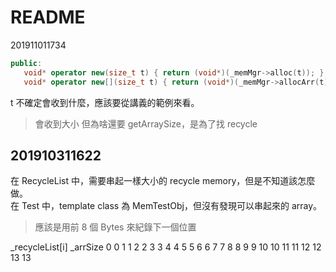 # README  

201911011734  
```C++
public:
   void* operator new(size_t t) { return (void*)(_memMgr->alloc(t)); }
   void* operator new[](size_t t) { return (void*)(_memMgr->allocArr(t)); }
```
t 不確定會收到什麼，應該要從講義的範例來看。  
> 會收到大小
但為啥還要 getArraySize，是為了找 recycle

201910311622  
---
在 RecycleList 中，需要串起一樣大小的 recycle memory，但是不知道該怎麼做。  
在 Test 中，template class 為 MemTestObj，但沒有發現可以串起來的 array。  
> 應該是用前 8 個 Bytes 來紀錄下一個位置

_recycleList[i]  _arrSize
              0         0
              1         1
              2         2
              3         3
              4         4
              5         5
              6         6
              7         7
              8         8
              9         9
             10        10
             11        11
             12        12
             13        13